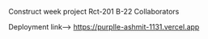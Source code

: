 Construct week project Rct-201 B-22
Collaborators

Deployment link--> https://purplle-ashmit-1131.vercel.app
